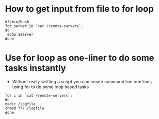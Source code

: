 # How to get input from file to for loop

```
#!/bin/bash
for server in `cat /remote-servers`; 
do
 echo $server
done
```

# Use for loop as one-liner to do some tasks instantly

* Without really writting a script you can create command line one lines using for to do some loop based tasks

```
for i in `cat /remote-servers`; 
do 
mkdir /logfile
chmod 777 /logfile
done
```